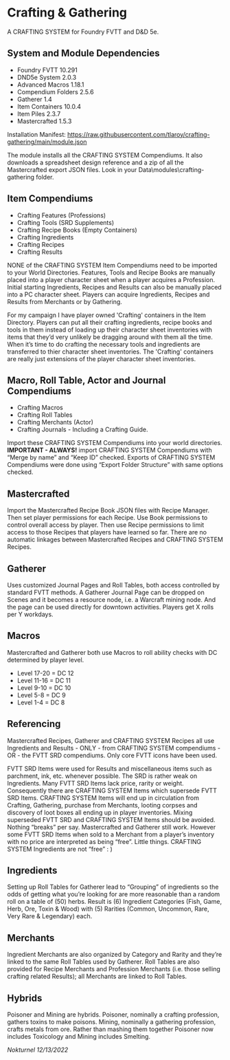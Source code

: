 <h1>Crafting & Gathering</h1>

A CRAFTING SYSTEM for Foundry FVTT and D&D 5e.

<h2>System and Module Dependencies</h2>

- Foundry FVTT 10.291
- DND5e System 2.0.3
- Advanced Macros 1.18.1
- Compendium Folders 2.5.6
- Gatherer 1.4
- Item Containers 10.0.4
- Item Piles 2.3.7
- Mastercrafted 1.5.3

Installation Manifest: https://raw.githubusercontent.com/tlaroy/crafting-gathering/main/module.json 

<p>The module installs all the CRAFTING SYSTEM Compendiums.  It also downloads a spreadsheet design reference and a zip of all the Mastercrafted export JSON files.  Look in your Data\modules\crafting-gathering folder.</p>

<h2>Item Compendiums</h2>

- Crafting Features (Professions)
- Crafting Tools (SRD Supplements)
- Crafting Recipe Books (Empty Containers)
- Crafting Ingredients
- Crafting Recipes
- Crafting Results

<p>NONE of the CRAFTING SYSTEM Item Compendiums need to be imported to your World Directories.  Features, Tools and Recipe Books are manually placed into a player character sheet when a player acquires a Profession.  Initial starting Ingredients, Recipes and Results can also be manually placed into a PC character sheet.  Players  can acquire Ingredients, Recipes and Results from Merchants or by Gathering.</p>

<p>For my campaign I have player owned 'Crafting' containers in the Item Directory.  Players can put all their crafting ingredients, recipe books and tools in them instead of loading up their character sheet inventories with items that they’d very unlikely be dragging around with them all the time.  When it’s time to do crafting the necessary tools and ingredients are transferred to thier character sheet inventories.  The 'Crafting' containers are really just extensions of the player character sheet inventories.</p>
  
<h2>Macro, Roll Table, Actor and Journal Compendiums</h2>

- Crafting Macros
- Crafting Roll Tables
- Crafting Merchants (Actor)
- Crafting Journals - Including a Crafting Guide.

<p>Import these CRAFTING SYSTEM Compendiums into your world directories.  <b>IMPORTANT - ALWAYS!</b> import CRAFTING SYSTEM Compendiums with “Merge by name” and “Keep ID” checked.  Exports of CRAFTING SYSTEM Compendiums were done using “Export Folder Structure” with same options checked.</p>

<h2>Mastercrafted</h2> 
<p>Import the Mastercrafted Recipe Book JSON files with Recipe Manager.  Then set player permissions for each Recipe.  Use Book permissions to control overall access by player.  Then use Recipe permissions to limit access to those Recipes that players have learned so far.  There are no automatic linkages between Mastercrafted Recipes and CRAFTING SYSTEM Recipes.</p>

<h2>Gatherer</h2> 
<p>Uses customized Journal Pages and Roll Tables, both access controlled by standard FVTT methods.  A Gatherer Journal Page can be dropped on Scenes and it becomes a resource node, i.e. a Warcraft mining node.  And the page can be used directly for downtown activities.  Players get X rolls per Y workdays.</p>

<h2>Macros</h2> 
<p>Mastercrafted and Gatherer both use Macros to roll ability checks with DC determined by player level.</p>

- Level 17-20 = DC 12
- Level 11-16 = DC 11
- Level 9-10  = DC 10
- Level 5-8   = DC 9
- Level 1-4   =	DC 8

<h2>Referencing</h2> 
<p>Mastercrafted Recipes, Gatherer and CRAFTING SYSTEM Recipes all use Ingredients and Results - ONLY - from CRAFTING SYSTEM compendiums - OR - the FVTT SRD compendiums.  Only core FVTT icons have been used.</p>

<p>FVTT SRD Items were used for Results and miscellaneous items such as parchment, ink, etc. whenever possible.  The SRD is rather weak on Ingredients.  Many FVTT SRD Items lack price, rarity or weight.  Consequently there are CRAFTING SYSTEM Items which supersede FVTT SRD Items.  CRAFTING SYSTEM Items will end up in circulation from Crafting, Gathering, purchase from Merchants, looting corpses and discovery of loot boxes all ending up in player inventories.  Mixing superseded FVTT SRD and CRAFTING SYSTEM Items should be avoided.  Nothing “breaks” per say.  Mastercrafted and Gatherer still work.  However some FVTT SRD Items when sold to a Merchant from a player’s inventory with no price are interpreted as being “free”.  Little things.  CRAFTING SYSTEM Ingredients are not “free” : )</p>

<h2>Ingredients</h2> 
<p>Setting up Roll Tables for Gatherer lead to “Grouping” of ingredients so the odds of getting what you’re looking for are more reasonable than a random roll on a table of (50) herbs.  Result is (6) Ingredient Categories (Fish, Game, Herb, Ore, Toxin & Wood) with (5) Rarities (Common, Uncommon, Rare, Very Rare & Legendary) each.</p>

<h2>Merchants</h2> 
<p>Ingredient Merchants are also organized by Category and Rarity and they’re linked to the same Roll Tables used by Gatherer.  Roll Tables are also provided for Recipe Merchants and Profession Merchants (i.e. those selling crafting related Results); all Merchants are linked to Roll Tables.</p>

<h2>Hybrids</h2> 
<p>Poisoner and Mining are hybrids.  Poisoner, nominally a crafting profession, gathers toxins to make poisons.  Mining, nominally a gathering profession, crafts metals from ore.  Rather than mashing them together Poisoner now includes Toxicology and Mining includes Smelting.</p>

<i>Nokturnel 12/13/2022</i>
